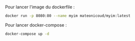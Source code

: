 Pour lancer l'image du dockerfile :
```bash
docker run -p 8080:80 --name myim mateonicoud/myim:latest   
```
Pour lancer docker-compose :
```bash
docker-compose up -d
```